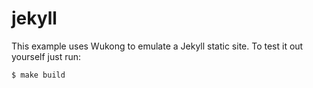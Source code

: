 
# jekyll

This example uses Wukong to emulate a Jekyll static site. To test it out yourself just run:

    $ make build
